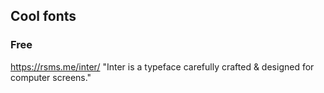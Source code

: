 ## Cool fonts
### Free
https://rsms.me/inter/ "Inter is a typeface carefully crafted & designed for computer screens."